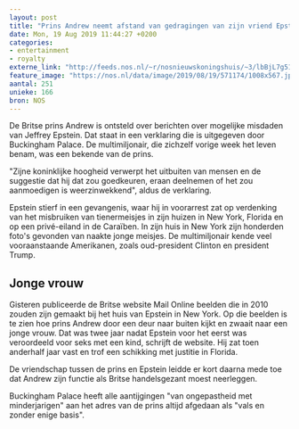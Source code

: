 ```yaml
---
layout: post
title: "Prins Andrew neemt afstand van gedragingen van zijn vriend Epstein"
date: Mon, 19 Aug 2019 11:44:27 +0200
categories: 
- entertainment 
- royalty 
externe_link: "http://feeds.nos.nl/~r/nosnieuwskoningshuis/~3/lbBjL7g51tw/2298129"
feature_image: "https://nos.nl/data/image/2019/08/19/571174/1008x567.jpg"
aantal: 251
unieke: 166
bron: NOS
---
```


<p>De Britse prins Andrew is ontsteld over berichten over mogelijke misdaden van Jeffrey Epstein. Dat staat in een verklaring die is uitgegeven door Buckingham Palace. De multimiljonair, die zichzelf vorige week het leven benam, was een bekende van de prins.</p>
<p>"Zijne koninklijke hoogheid verwerpt het uitbuiten van mensen en de suggestie dat hij dat zou goedkeuren, eraan deelnemen of het zou aanmoedigen is weerzinwekkend", aldus de verklaring.</p>
<p>Epstein stierf in een gevangenis, waar hij in voorarrest zat op verdenking van het misbruiken van tienermeisjes in zijn huizen in New York, Florida en op een privé-eiland in de Caraïben. In zijn huis in New York zijn honderden foto's gevonden van naakte jonge meisjes. De multimiljonair kende veel vooraanstaande Amerikanen, zoals oud-president Clinton en president Trump.</p>
<h2>Jonge vrouw</h2>
<p>Gisteren publiceerde de Britse website Mail Online beelden die in 2010 zouden zijn gemaakt bij het huis van Epstein in New York. Op die beelden is te zien hoe prins Andrew door een deur naar buiten kijkt en zwaait naar een jonge vrouw. Dat was twee jaar nadat Epstein voor het eerst was veroordeeld voor seks met een kind, schrijft de website. Hij zat toen anderhalf jaar vast en trof een schikking met justitie in Florida.</p>
<p>De vriendschap tussen de prins en Epstein leidde er kort daarna mede toe dat Andrew zijn functie als Britse handelsgezant moest neerleggen.</p>
<p>Buckingham Palace heeft alle aantijgingen "van ongepastheid met minderjarigen" aan het adres van de prins altijd afgedaan als "vals en zonder enige basis".</p><img src="http://feeds.feedburner.com/~r/nosnieuwskoningshuis/~4/lbBjL7g51tw" height="1" width="1" alt=""/>
